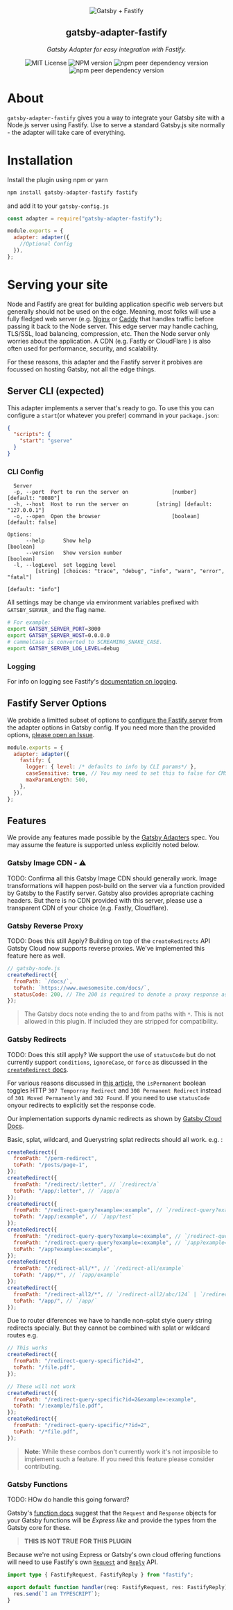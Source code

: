 <p align="center">
  <img src="https://github.com/gatsby-uc/plugins/raw/HEAD/packages/gatsby-adapter-fastify/logo.png" alt="Gatsby + Fastify"/>
</p>
<p align="center">
  <h2 align="center">gatsby-adapter-fastify</h2>
</p>
<p align="center">
  <i>
    Gatsby Adapter for easy integration with Fastify.
  </i>
</p>
<p align="center">
  <img alt="MIT License" src="https://img.shields.io/github/license/gatsby-uc/plugins?style=flat-square">
  <img alt="NPM version" src="https://img.shields.io/npm/v/gatsby-adapter-fastify?style=flat-square">
  <img alt="npm peer dependency version" src="https://img.shields.io/npm/dependency-version/gatsby-adapter-fastify/peer/fastify?style=flat-square">
  <img alt="npm peer dependency version" src="https://img.shields.io/npm/dependency-version/gatsby-adapter-fastify/peer/gatsby?style=flat-square">
</p>

# About

`gatsby-adapter-fastify` gives you a way to integrate your Gatsby site with a Node.js server using Fastify. Use to serve a standard Gatsby.js site normally - the adapter will take care of everything.

# Installation

Install the plugin using npm or yarn

```sh
npm install gatsby-adapter-fastify fastify
```

and add it to your `gatsby-config.js`

```js
const adapter = require("gatsby-adapter-fastify");

module.exports = {
  adapter: adapter({
    //Optional Config
  }),
};
```

# Serving your site

Node and Fastify are great for building application specific web servers but generally should not be used on the edge. Meaning, most folks will use a fully fledged web server (e.g. [Nginx](https://www.nginx.com/) or [Caddy](https://caddyserver.com/) that handles traffic before passing it back to the Node server. This edge server may handle caching, TLS/SSL, load balancing, compression, etc. Then the Node server only worries about the application. A CDN (e.g. Fastly or CloudFlare ) is also often used for performance, security, and scalability.

For these reasons, this adapter and the Fastify server it probives are focussed on hosting Gatsby, not all the edge things.

## Server CLI (expected)

This adapter implements a server that's ready to go. To use this you can configure a `start`(or whatever you prefer) command in your `package.json`:

```json
{
  "scripts": {
    "start": "gserve"
  }
}
```

### CLI Config

```
  Server
  -p, --port  Port to run the server on              [number] [default: "8080"]
  -h, --host  Host to run the server on         [string] [default: "127.0.0.1"]
  -o, --open  Open the browser                       [boolean] [default: false]

Options:
      --help      Show help                                           [boolean]
      --version   Show version number                                 [boolean]
  -l, --logLevel  set logging level
         [string] [choices: "trace", "debug", "info", "warn", "error", "fatal"]
                                                              [default: "info"]
```

All settings may be change via environment variables prefixed with `GATSBY_SERVER_` and the flag name.

```sh
# For example:
export GATSBY_SERVER_PORT=3000
export GATSBY_SERVER_HOST=0.0.0.0
# cammelCase is converted to SCREAMING_SNAKE_CASE.
export GATSBY_SERVER_LOG_LEVEL=debug
```

### Logging

For info on logging see Fastify's [documentation on logging](https://www.fastify.io/docs/latest/Reference/Logging/).

## Fastify Server Options

We probide a limitted subset of options to [configure the Fastify server](https://www.fastify.io/docs/latest/Reference/Server/#factory) from the adapter options in Gatsby config. If you need more than the provided options, [please open an Issue](https://github.com/gatsby-uc/plugins/issues/new/choose).

```js
module.exports = {
  adapter: adapter({
    fastify: {
      logger: { level: /* defaults to info by CLI params*/ },
      caseSensitive: true, // You may need to set this to false for CMS compatability, e.g. WordPress.
      maxParamLength: 500,
    },
  }),
};
```

## Features

We provide any features made possible by the [Gatsby Adapters](https://www.gatsbyjs.com/docs/how-to/previews-deploys-hosting/adapters/) spec. You may assume the feature is supported unless explicitly noted below.

### Gatsby Image CDN - ⚠️

TODO: Confirma all this
Gatsby Image CDN should generally work. Image transformations will happen post-build on the server via a function provided by Gatsby to the Fastify server. Gatsby also provides apropriate caching headers. But there is no CDN provided with this server, please use a transparent CDN of your choice (e.g. Fastly, Cloudflare).

### Gatsby Reverse Proxy

TODO: Does this still Apply?
Building on top of the `createRedirects` API Gatsby Cloud now supports reverse proxies. We've implemented this feature here as well.

```js
// gatsby-node.js
createRedirect({
  fromPath: `/docs/`,
  toPath: `https://www.awesomesite.com/docs/`,
  statusCode: 200, // The 200 is required to denote a proxy response as opposed to a redirect
});
```

> The Gatsby docs note ending the to and from paths with `*`. This is not allowed in this plugin. If included they are stripped for compatibility.

### Gatsby Redirects

TODO: Does this still apply?
We support the use of `statusCode` but do not currently support `conditions`, `ignoreCase`, or `force` as discussed in the [`createRedirect` docs](https://www.gatsbyjs.com/docs/reference/config-files/actions/#createRedirect).

For various reasons discussed in [this article](https://kinsta.com/knowledgebase/307-redirect/), the `isPermanent` boolean toggles HTTP `307 Temporray Redirect` and `308 Permanent Redirect` instead of `301 Moved Permanently` and `302 Found`. If you need to use `statusCode` onyour redirects to explicitly set the response code.

Our implementation supports dynamic redirects as shown by [Gatsby Cloud Docs](https://www.gatsbyjs.com/docs/how-to/cloud/working-with-redirects-and-rewrites/).

Basic, splat, wildcard, and Querystring splat redirects should all work. e.g. :

```js
createRedirect({
  fromPath: "/perm-redirect",
  toPath: "/posts/page-1",
});
createRedirect({
  fromPath: "/redirect/:letter", // `/redirect/a`
  toPath: "/app/:letter", // `/app/a`
});
createRedirect({
  fromPath: "/redirect-query?example=:example", // `/redirect-query?example=test`
  toPath: "/app/:example", // `/app/test`
});
createRedirect({
  fromPath: "/redirect-query-query?example=:example", // `/redirect-query-query?example=test`
  fromPath: "/redirect-query-query?example=:example", // `/app?example=test`
  toPath: "/app?example=:example",
});
createRedirect({
  fromPath: "/redirect-all/*", // `/redirect-all/example`
  toPath: "/app/*", // `/app/example`
});
createRedirect({
  fromPath: "/redirect-all2/*", // `/redirect-all2/abc/124` | `/redirect-all2/abc/152`
  toPath: "/app/", // `/app/`
});
```

Due to router diferences we have to handle non-splat style query string redirects specially. But they cannot be combined with splat or wildcard routes e.g.

```js
// This works
createRedirect({
  fromPath: "/redirect-query-specific?id=2",
  toPath: "/file.pdf",
});

// These will not work
createRedirect({
  fromPath: "/redirect-query-specific?id=2&example=:example",
  toPath: "/:example/file.pdf",
});
createRedirect({
  fromPath: "/redirect-query-specific/*?id=2",
  toPath: "/*file.pdf",
});
```

> **Note:** While these combos don't currently work it's not imposible to implement such a feature. If you need this feature please consider contributing.

### Gatsby Functions

TODO: HOw do handle this going forward?

Gatsby's [function docs](https://www.gatsbyjs.com/docs/reference/functions/getting-started/) suggest that the `Request` and `Response` objects for your Gatsby functions will be _Express like_ and provide the types from the Gatsby core for these.

> **THIS IS NOT TRUE FOR THIS PLUGIN**

Because we're not using Express or Gatsby's own cloud offering functions will need to use Fastify's own [`Request`](https://www.fastify.io/docs/latest/Reference/Request/) and [`Reply`](https://www.fastify.io/docs/latest/Reference/Reply/) API.

```ts
import type { FastifyRequest, FastifyReply } from "fastify";

export default function handler(req: FastifyRequest, res: FastifyReply) {
  res.send(`I am TYPESCRIPT`);
}
```
